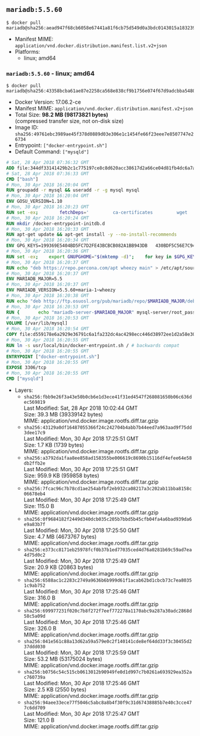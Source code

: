 ## `mariadb:5.5.60`

```console
$ docker pull mariadb@sha256:aead947f68cb6058e67441a81f6cb75d549d0a3bdc0143015a1832394300e37e
```

-	Manifest MIME: `application/vnd.docker.distribution.manifest.list.v2+json`
-	Platforms:
	-	linux; amd64

### `mariadb:5.5.60` - linux; amd64

```console
$ docker pull mariadb@sha256:43358bcba61ae87e2258ca568e838cf9b1756e074f67d9adcbba548062cca01e
```

-	Docker Version: 17.06.2-ce
-	Manifest MIME: `application/vnd.docker.distribution.manifest.v2+json`
-	Total Size: **98.2 MB (98173821 bytes)**  
	(compressed transfer size, not on-disk size)
-	Image ID: `sha256:49761ebc3989ae45f378d0889d03e306e1c1454fe66f23eee7e8507747e26734`
-	Entrypoint: `["docker-entrypoint.sh"]`
-	Default Command: `["mysqld"]`

```dockerfile
# Sat, 28 Apr 2018 07:36:32 GMT
ADD file:344df33141429b2c1c775197ce8c8d620acc38617d2a66ce04d81fb4dc6a7a0e in / 
# Sat, 28 Apr 2018 07:36:33 GMT
CMD ["bash"]
# Mon, 30 Apr 2018 16:20:04 GMT
RUN groupadd -r mysql && useradd -r -g mysql mysql
# Mon, 30 Apr 2018 16:20:04 GMT
ENV GOSU_VERSION=1.10
# Mon, 30 Apr 2018 16:20:23 GMT
RUN set -ex; 		fetchDeps=' 		ca-certificates 		wget 	'; 	apt-get update; 	apt-get install -y --no-install-recommends $fetchDeps; 	rm -rf /var/lib/apt/lists/*; 		dpkgArch="$(dpkg --print-architecture | awk -F- '{ print $NF }')"; 	wget -O /usr/local/bin/gosu "https://github.com/tianon/gosu/releases/download/$GOSU_VERSION/gosu-$dpkgArch"; 	wget -O /usr/local/bin/gosu.asc "https://github.com/tianon/gosu/releases/download/$GOSU_VERSION/gosu-$dpkgArch.asc"; 		export GNUPGHOME="$(mktemp -d)"; 	gpg --keyserver ha.pool.sks-keyservers.net --recv-keys B42F6819007F00F88E364FD4036A9C25BF357DD4; 	gpg --batch --verify /usr/local/bin/gosu.asc /usr/local/bin/gosu; 	rm -r "$GNUPGHOME" /usr/local/bin/gosu.asc; 		chmod +x /usr/local/bin/gosu; 	gosu nobody true; 		apt-get purge -y --auto-remove $fetchDeps
# Mon, 30 Apr 2018 16:20:24 GMT
RUN mkdir /docker-entrypoint-initdb.d
# Mon, 30 Apr 2018 16:20:33 GMT
RUN apt-get update && apt-get install -y --no-install-recommends 		apt-transport-https ca-certificates 		pwgen 	&& rm -rf /var/lib/apt/lists/*
# Mon, 30 Apr 2018 16:20:34 GMT
ENV GPG_KEYS=199369E5404BD5FC7D2FE43BCBCB082A1BB943DB 	430BDF5C56E7C94E848EE60C1C4CBDCDCD2EFD2A 	4D1BB29D63D98E422B2113B19334A25F8507EFA5
# Mon, 30 Apr 2018 16:20:36 GMT
RUN set -ex; 	export GNUPGHOME="$(mktemp -d)"; 	for key in $GPG_KEYS; do 		gpg --keyserver ha.pool.sks-keyservers.net --recv-keys "$key"; 	done; 	gpg --export $GPG_KEYS > /etc/apt/trusted.gpg.d/mariadb.gpg; 	rm -r "$GNUPGHOME"; 	apt-key list
# Mon, 30 Apr 2018 16:20:37 GMT
RUN echo "deb https://repo.percona.com/apt wheezy main" > /etc/apt/sources.list.d/percona.list 	&& { 		echo 'Package: *'; 		echo 'Pin: release o=Percona Development Team'; 		echo 'Pin-Priority: 998'; 	} > /etc/apt/preferences.d/percona
# Mon, 30 Apr 2018 16:20:37 GMT
ENV MARIADB_MAJOR=5.5
# Mon, 30 Apr 2018 16:20:37 GMT
ENV MARIADB_VERSION=5.5.60+maria-1~wheezy
# Mon, 30 Apr 2018 16:20:38 GMT
RUN echo "deb http://ftp.osuosl.org/pub/mariadb/repo/$MARIADB_MAJOR/debian wheezy main" > /etc/apt/sources.list.d/mariadb.list 	&& { 		echo 'Package: *'; 		echo 'Pin: release o=MariaDB'; 		echo 'Pin-Priority: 999'; 	} > /etc/apt/preferences.d/mariadb
# Mon, 30 Apr 2018 16:20:53 GMT
RUN { 		echo "mariadb-server-$MARIADB_MAJOR" mysql-server/root_password password 'unused'; 		echo "mariadb-server-$MARIADB_MAJOR" mysql-server/root_password_again password 'unused'; 	} | debconf-set-selections 	&& apt-get update 	&& apt-get install -y 		"mariadb-server=$MARIADB_VERSION" 		percona-xtrabackup 		socat 	&& rm -rf /var/lib/apt/lists/* 	&& sed -ri 's/^user\s/#&/' /etc/mysql/my.cnf /etc/mysql/conf.d/* 	&& rm -rf /var/lib/mysql && mkdir -p /var/lib/mysql /var/run/mysqld 	&& chown -R mysql:mysql /var/lib/mysql /var/run/mysqld 	&& chmod 777 /var/run/mysqld 	&& find /etc/mysql/ -name '*.cnf' -print0 		| xargs -0 grep -lZE '^(bind-address|log)' 		| xargs -rt -0 sed -Ei 's/^(bind-address|log)/#&/' 	&& echo '[mysqld]\nskip-host-cache\nskip-name-resolve' > /etc/mysql/conf.d/docker.cnf
# Mon, 30 Apr 2018 16:20:53 GMT
VOLUME [/var/lib/mysql]
# Mon, 30 Apr 2018 16:20:54 GMT
COPY file:d559178e6a2929e36791c6a1fa232dc4ac4298ecc446d38972ee1d2a58e30621 in /usr/local/bin/ 
# Mon, 30 Apr 2018 16:20:55 GMT
RUN ln -s usr/local/bin/docker-entrypoint.sh / # backwards compat
# Mon, 30 Apr 2018 16:20:55 GMT
ENTRYPOINT ["docker-entrypoint.sh"]
# Mon, 30 Apr 2018 16:20:55 GMT
EXPOSE 3306/tcp
# Mon, 30 Apr 2018 16:20:55 GMT
CMD ["mysqld"]
```

-	Layers:
	-	`sha256:fbb9e26f3a43e50b0cb6e1d3ece41f31ed4547f268081650b06c636dec569819`  
		Last Modified: Sat, 28 Apr 2018 10:02:44 GMT  
		Size: 39.3 MB (39339142 bytes)  
		MIME: application/vnd.docker.image.rootfs.diff.tar.gzip
	-	`sha256:43129a0df16487055366f24c242704b4abb7b44eed7a963aad9f75dd3dee17c9`  
		Last Modified: Mon, 30 Apr 2018 17:25:51 GMT  
		Size: 1.7 KB (1739 bytes)  
		MIME: application/vnd.docker.image.rootfs.diff.tar.gzip
	-	`sha256:a3792da1faa8ee858ad158355be006619c8690b15116df4efee64e58db2ffb2e`  
		Last Modified: Mon, 30 Apr 2018 17:25:51 GMT  
		Size: 959.9 KB (959858 bytes)  
		MIME: application/vnd.docker.image.rootfs.diff.tar.gzip
	-	`sha256:7fcac96c7b78cd1ae254abfbf2eb932ca08217a3c202ab11bba8158c06678eb4`  
		Last Modified: Mon, 30 Apr 2018 17:25:49 GMT  
		Size: 115.0 B  
		MIME: application/vnd.docker.image.rootfs.diff.tar.gzip
	-	`sha256:0f9684182f2449d340dcb035c205b7bbd5b45cfb04fa4a6bad939da6e9a83b7f`  
		Last Modified: Mon, 30 Apr 2018 17:25:50 GMT  
		Size: 4.7 MB (4673767 bytes)  
		MIME: application/vnd.docker.image.rootfs.diff.tar.gzip
	-	`sha256:e373cc8171eb25978fcf0b37b1ed77035ced4d76a0281b69c59ad7ea4d75d0c2`  
		Last Modified: Mon, 30 Apr 2018 17:25:49 GMT  
		Size: 20.9 KB (20863 bytes)  
		MIME: application/vnd.docker.image.rootfs.diff.tar.gzip
	-	`sha256:6588ac1c2283c2749a9636b6b999d61f1acab62bd1cbcb73c7ea80351c9ab752`  
		Last Modified: Mon, 30 Apr 2018 17:25:46 GMT  
		Size: 316.0 B  
		MIME: application/vnd.docker.image.rootfs.diff.tar.gzip
	-	`sha256:699977231f020c7b8f272f7eef772278a1170abc9a287a30adc2868d58c5a09d`  
		Last Modified: Mon, 30 Apr 2018 17:25:46 GMT  
		Size: 326.0 B  
		MIME: application/vnd.docker.image.rootfs.diff.tar.gzip
	-	`sha256:041e561c88a13d62a59a579e0c2f140141cde8ef64dd33f3c30455d237ddd030`  
		Last Modified: Mon, 30 Apr 2018 17:25:59 GMT  
		Size: 53.2 MB (53175024 bytes)  
		MIME: application/vnd.docker.image.rootfs.diff.tar.gzip
	-	`sha256:b0756c54c515cb0613012b90949fe0d1d997c7b0261a693929ea352ac760739a`  
		Last Modified: Mon, 30 Apr 2018 17:25:46 GMT  
		Size: 2.5 KB (2550 bytes)  
		MIME: application/vnd.docker.image.rootfs.diff.tar.gzip
	-	`sha256:94aee33ece77f5046c5abc8a8b4f30f9c31d67438885b7e40c3cce477c6dd709`  
		Last Modified: Mon, 30 Apr 2018 17:25:47 GMT  
		Size: 121.0 B  
		MIME: application/vnd.docker.image.rootfs.diff.tar.gzip

